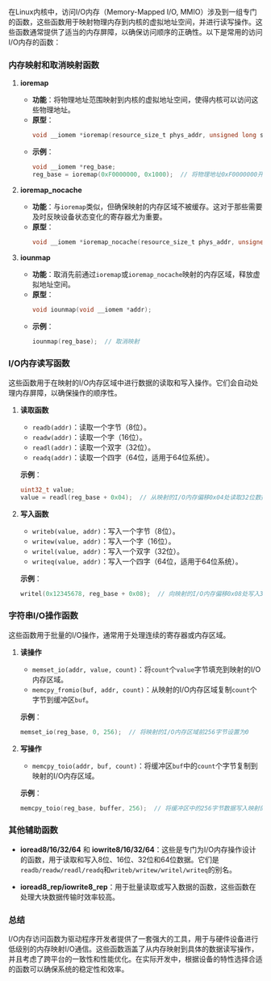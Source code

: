 在Linux内核中，访问I/O内存（Memory-Mapped I/O, MMIO）涉及到一组专门的函数，这些函数用于映射物理内存到内核的虚拟地址空间，并进行读写操作。这些函数通常提供了适当的内存屏障，以确保访问顺序的正确性。以下是常用的访问I/O内存的函数：

### 内存映射和取消映射函数

1. **ioremap**
    - **功能**：将物理地址范围映射到内核的虚拟地址空间，使得内核可以访问这些物理地址。
    - **原型**：
      ```c
      void __iomem *ioremap(resource_size_t phys_addr, unsigned long size);
      ```
    - **示例**：
      ```c
      void __iomem *reg_base;
      reg_base = ioremap(0xF0000000, 0x1000);  // 将物理地址0xF0000000开始的1KB映射到内核虚拟地址空间
      ```

2. **ioremap_nocache**
    - **功能**：与`ioremap`类似，但确保映射的内存区域不被缓存。这对于那些需要及时反映设备状态变化的寄存器尤为重要。
    - **原型**：
      ```c
      void __iomem *ioremap_nocache(resource_size_t phys_addr, unsigned long size);
      ```

3. **iounmap**
    - **功能**：取消先前通过`ioremap`或`ioremap_nocache`映射的内存区域，释放虚拟地址空间。
    - **原型**：
      ```c
      void iounmap(void __iomem *addr);
      ```
    - **示例**：
      ```c
      iounmap(reg_base);  // 取消映射
      ```

### I/O内存读写函数

这些函数用于在映射的I/O内存区域中进行数据的读取和写入操作。它们会自动处理内存屏障，以确保操作的顺序性。

1. **读取函数**

    - `readb(addr)`：读取一个字节（8位）。
    - `readw(addr)`：读取一个字（16位）。
    - `readl(addr)`：读取一个双字（32位）。
    - `readq(addr)`：读取一个四字（64位，适用于64位系统）。

   **示例**：
   ```c
   uint32_t value;
   value = readl(reg_base + 0x04);  // 从映射的I/O内存偏移0x04处读取32位数据
   ```

2. **写入函数**

    - `writeb(value, addr)`：写入一个字节（8位）。
    - `writew(value, addr)`：写入一个字（16位）。
    - `writel(value, addr)`：写入一个双字（32位）。
    - `writeq(value, addr)`：写入一个四字（64位，适用于64位系统）。

   **示例**：
   ```c
   writel(0x12345678, reg_base + 0x08);  // 向映射的I/O内存偏移0x08处写入32位数据
   ```

### 字符串I/O操作函数

这些函数用于批量的I/O操作，通常用于处理连续的寄存器或内存区域。

1. **读操作**

    - `memset_io(addr, value, count)`：将`count`个`value`字节填充到映射的I/O内存区域。
    - `memcpy_fromio(buf, addr, count)`：从映射的I/O内存区域复制`count`个字节到缓冲区`buf`。

   **示例**：
   ```c
   memset_io(reg_base, 0, 256);  // 将映射的I/O内存区域前256字节设置为0
   ```

2. **写操作**

    - `memcpy_toio(addr, buf, count)`：将缓冲区`buf`中的`count`个字节复制到映射的I/O内存区域。

   **示例**：
   ```c
   memcpy_toio(reg_base, buffer, 256);  // 将缓冲区中的256字节数据写入映射的I/O内存区域
   ```

### 其他辅助函数

- **ioread8/16/32/64** 和 **iowrite8/16/32/64**：这些是专门为I/O内存操作设计的函数，用于读取和写入8位、16位、32位和64位数据。它们是`readb/readw/readl/readq`和`writeb/writew/writel/writeq`的别名。

- **ioread8_rep/iowrite8_rep**：用于批量读取或写入数据的函数，这些函数在处理大块数据传输时效率较高。

### 总结

I/O内存访问函数为驱动程序开发者提供了一套强大的工具，用于与硬件设备进行低级别的内存映射I/O通信。这些函数涵盖了从内存映射到具体的数据读写操作，并且考虑了跨平台的一致性和性能优化。在实际开发中，根据设备的特性选择合适的函数可以确保系统的稳定性和效率。
